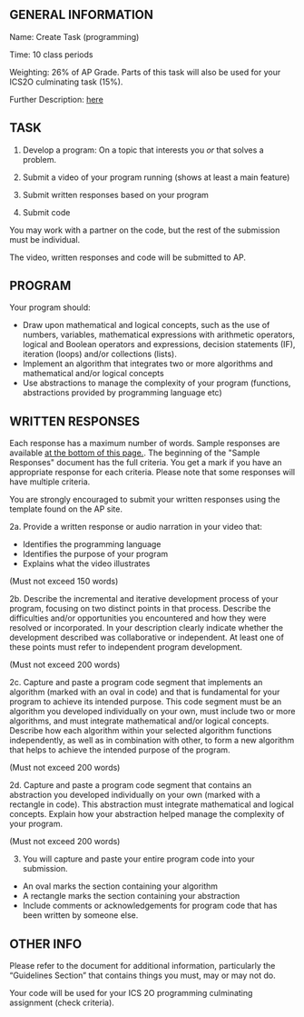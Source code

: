 ## GENERAL INFORMATION

Name: Create Task (programming)

Time: 10 class periods

Weighting: 26% of AP Grade.  Parts of this task will also be used for your ICS2O culminating task (15%).

Further Description: [here](https://apcentral.collegeboard.org/pdf/ap-csp-student-task-directions.pdf?course=ap-computer-science-principles)

## TASK

1. Develop a program:
On a topic that interests you _or_ that solves a problem.

2. Submit a video of your program running (shows at least a main feature)
3. Submit written responses based on your program
4. Submit code

You may work with a partner on the code, but the rest of the submission must be individual.  

The video, written responses and code will be submitted to AP.

## PROGRAM

Your program should:

* Draw upon mathematical and logical concepts, such as the use of numbers, variables, mathematical expressions with arithmetic operators, logical and Boolean operators and expressions, decision statements (IF), iteration (loops) and/or collections (lists).
* Implement an algorithm that integrates two or more algorithms and mathematical and/or logical concepts
* Use abstractions to manage the complexity of your program (functions, abstractions provided by programming language etc)

## WRITTEN RESPONSES

Each response has a maximum number of words.  Sample responses are available [at the bottom of this page.](https://apcentral-stg.collegeboard.org/courses/ap-computer-science-principles/exam?course=ap-computer-science-principles).  The beginning of the "Sample Responses" document has the full criteria.  You get a mark if you have an appropriate response for each criteria.  Please note that some responses will have multiple criteria.

You are strongly encouraged to submit your written responses using the template found on the AP site.

2a. Provide a written response or audio narration in your video that:
* Identifies the programming language
* Identifies the purpose of your program
* Explains what the video illustrates
	
(Must not exceed 150 words)

2b. Describe the incremental and iterative development process of your program, focusing on two distinct points in that process. Describe the difficulties and/or opportunities you encountered and how they were resolved or incorporated.  In your description clearly indicate whether the development described was collaborative or independent.  At least one of these points must refer to independent program development.

(Must not exceed 200 words)

2c. Capture and paste a program code segment that implements an algorithm (marked with an oval in code) and that is fundamental for your program to achieve its intended purpose.  This code segment must be an algorithm you developed individually on your own, must include two or more algorithms, and must integrate mathematical and/or logical concepts.  Describe how each algorithm within your selected algorithm functions independently, as well as in combination with other, to form a new algorithm that helps to achieve the intended purpose of the program.

(Must not exceed 200 words)

2d. Capture and paste a program code segment that contains an abstraction you developed individually on your own (marked with a rectangle in code).  This abstraction must integrate mathematical and logical concepts.  Explain how your abstraction helped manage the complexity of your program.

(Must not exceed 200 words)

3. You will capture and paste your entire program code into your submission.
* An oval marks the section containing your algorithm
* A rectangle marks the section containing your abstraction
* Include comments or acknowledgements for program code that has been written by someone else.

## OTHER INFO

Please refer to the document for additional information, particularly the “Guidelines Section” that contains things you must, may or may not do.

Your code will be used for your ICS 2O programming culminating assignment (check criteria).
